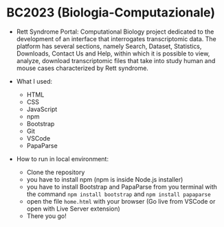 # BC2023 (Biologia-Computazionale)

- Rett Syndrome Portal:
  Computational Biology project dedicated to the development of an interface that interrogates transcriptomic data. The platform has several sections, namely Search, Dataset, Statistics, Downloads, Contact Us and Help, within which it is possible to view, analyze, download transcriptomic files that take into study human and mouse cases characterized by Rett syndrome.

- What I used:

  - HTML
  - CSS
  - JavaScript
  - npm
  - Bootstrap
  - Git
  - VSCode
  - PapaParse

- How to run in local environment:

  - Clone the repository
  - you have to install npm (npm is inside Node.js installer)
  - you have to install Bootstrap and PapaParse from you terminal with the command `npm install bootstrap` and `npm install papaparse`
  - open the file `home.html` with your browser (Go live from VSCode or open with Live Server extension)
  - There you go!
